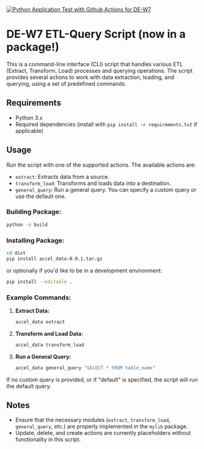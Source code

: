 [![Python Application Test with Github Actions for DE-W7](https://github.com/cpyang123/DE-W7/actions/workflows/test.yml/badge.svg)](https://github.com/cpyang123/DE-W7/actions/workflows/test.yml)

# DE-W7 ETL-Query Script (now in a package!)

This is a command-line interface (CLI) script that handles various ETL (Extract, Transform, Load) processes and querying operations. The script provides several actions to work with data extraction, loading, and querying, using a set of predefined commands.

## Requirements

- Python 3.x
- Required dependencies (install with `pip install -r requirements.txt` if applicable)

## Usage

Run the script with one of the supported actions. The available actions are:

- `extract`: Extracts data from a source.
- `transform_load`: Transforms and loads data into a destination.
- `general_query`: Run a general query. You can specify a custom query or use the default one.


### Building Package:
```bash
python -m build
```

### Installing Package:
```bash
cd dist
pip install accel_data-0.0.1.tar.gz
```

or optionally if you'd  like to be in a development environment:
```bash
pip install --editable .
```



### Example Commands:

1. **Extract Data:**
   ```bash
   accel_data extract
   ```
2. **Transform and Load Data:**
   ```bash
   accel_data transform_load
   ```
3. **Run a General Query:**
   ```bash
   accel_data general_query "SELECT * FROM table_name"
   ```

If no custom query is provided, or if "default" is specified, the script will run the default query.

## Notes

- Ensure that the necessary modules (`extract`, `transform_load`, `general_query`, etc.) are properly implemented in the `mylib` package.
- Update, delete, and create actions are currently placeholders without functionality in this script.





